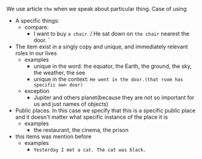We use article `the` when we speak about particular thing. 
Case of using
- A specific things:
	- compare:
		- I want to buy `a chair`. / He sat down on `the chair`  nearest the  door. `
- The item exist in a singly copy and unique,  and immediately relevant roles in our lives
	-  examples
		- unique in the word: the equator, the Earth, the ground, the sky, the weather, the see
		- unique in the context: `He went in the door.(that room has specific own door)`
	- exception
		- Jupiter and others planet(because they are not so important for us and just names of objects)
- Public places. In this case we specify that this is a specific public place and it doesn't matter what specific instance of the place it is 
	- examples
		- the restaurant, the cinema, the prison
- this items was mention before
	- examples
		- `Yesterday I met a cat. The cat was black.` 